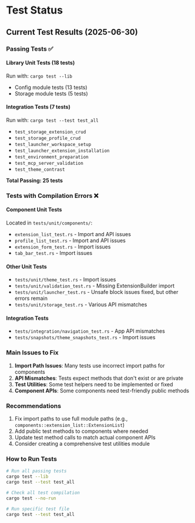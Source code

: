 # Test Status

## Current Test Results (2025-06-30)

### Passing Tests ✅

#### Library Unit Tests (18 tests)
Run with: `cargo test --lib`
- Config module tests (13 tests)
- Storage module tests (5 tests)

#### Integration Tests (7 tests)
Run with: `cargo test --test test_all`
- `test_storage_extension_crud`
- `test_storage_profile_crud`
- `test_launcher_workspace_setup`
- `test_launcher_extension_installation`
- `test_environment_preparation`
- `test_mcp_server_validation`
- `test_theme_contrast`

**Total Passing: 25 tests**

### Tests with Compilation Errors ❌

#### Component Unit Tests
Located in `tests/unit/components/`:
- `extension_list_test.rs` - Import and API issues
- `profile_list_test.rs` - Import and API issues
- `extension_form_test.rs` - Import issues
- `tab_bar_test.rs` - Import issues

#### Other Unit Tests
- `tests/unit/theme_test.rs` - Import issues
- `tests/unit/validation_test.rs` - Missing ExtensionBuilder import
- `tests/unit/launcher_test.rs` - Unsafe block issues fixed, but other errors remain
- `tests/unit/storage_test.rs` - Various API mismatches

#### Integration Tests
- `tests/integration/navigation_test.rs` - App API mismatches
- `tests/snapshots/theme_snapshots_test.rs` - Import issues

### Main Issues to Fix

1. **Import Path Issues**: Many tests use incorrect import paths for components
2. **API Mismatches**: Tests expect methods that don't exist or are private
3. **Test Utilities**: Some test helpers need to be implemented or fixed
4. **Component APIs**: Some components need test-friendly public methods

### Recommendations

1. Fix import paths to use full module paths (e.g., `components::extension_list::ExtensionList`)
2. Add public test methods to components where needed
3. Update test method calls to match actual component APIs
4. Consider creating a comprehensive test utilities module

### How to Run Tests

```bash
# Run all passing tests
cargo test --lib
cargo test --test test_all

# Check all test compilation
cargo test --no-run

# Run specific test file
cargo test --test test_all
```